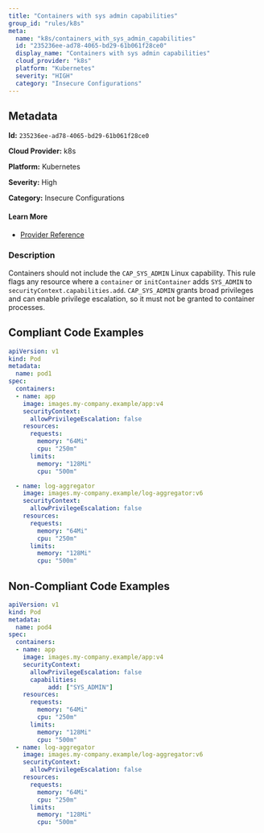 ```yaml
---
title: "Containers with sys admin capabilities"
group_id: "rules/k8s"
meta:
  name: "k8s/containers_with_sys_admin_capabilities"
  id: "235236ee-ad78-4065-bd29-61b061f28ce0"
  display_name: "Containers with sys admin capabilities"
  cloud_provider: "k8s"
  platform: "Kubernetes"
  severity: "HIGH"
  category: "Insecure Configurations"
---
```

## Metadata

**Id:** `235236ee-ad78-4065-bd29-61b061f28ce0`

**Cloud Provider:** k8s

**Platform:** Kubernetes

**Severity:** High

**Category:** Insecure Configurations

#### Learn More

 - [Provider Reference](https://kubernetes.io/docs/tasks/configure-pod-container/security-context/)

### Description

 Containers should not include the `CAP_SYS_ADMIN` Linux capability. This rule flags any resource where a `container` or `initContainer` adds `SYS_ADMIN` to `securityContext.capabilities.add`. `CAP_SYS_ADMIN` grants broad privileges and can enable privilege escalation, so it must not be granted to container processes.


## Compliant Code Examples
```yaml
apiVersion: v1
kind: Pod
metadata:
  name: pod1
spec:
  containers:
  - name: app
    image: images.my-company.example/app:v4
    securityContext:
      allowPrivilegeEscalation: false
    resources:
      requests:
        memory: "64Mi"
        cpu: "250m"
      limits:
        memory: "128Mi"
        cpu: "500m"

  - name: log-aggregator
    image: images.my-company.example/log-aggregator:v6
    securityContext:
      allowPrivilegeEscalation: false
    resources:
      requests:
        memory: "64Mi"
        cpu: "250m"
      limits:
        memory: "128Mi"
        cpu: "500m"

```
## Non-Compliant Code Examples
```yaml
apiVersion: v1
kind: Pod
metadata:
  name: pod4
spec:
  containers:
  - name: app
    image: images.my-company.example/app:v4
    securityContext:
      allowPrivilegeEscalation: false
      capabilities:
           add: ["SYS_ADMIN"]
    resources:
      requests:
        memory: "64Mi"
        cpu: "250m"
      limits:
        memory: "128Mi"
        cpu: "500m"
  - name: log-aggregator
    image: images.my-company.example/log-aggregator:v6
    securityContext:
      allowPrivilegeEscalation: false
    resources:
      requests:
        memory: "64Mi"
        cpu: "250m"
      limits:
        memory: "128Mi"
        cpu: "500m"

```